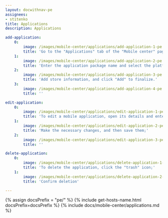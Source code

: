 ```yaml
---
layout: docwithnav-pe
assignees:
- stitenko
title: Applications
description: Applications

add-application:
    0:
        image: /images/mobile-center/applications/add-application-1-pe.png
        title: 'Go to the "Applications" tab of the "Mobile center" page, and click the "+ Add application" button in the upper-right corner of the window.'
    1:
        image: /images/mobile-center/applications/add-application-2-pe.png
        title: 'Enter the application package name and select the platform type: Android or iOS. Remember the autogenerated "Application Secret" or input your own. Specify the application status. Optionally, provide the minimum and latest application versions along with their release notes;'
    2:
        image: /images/mobile-center/applications/add-application-3-pe.png
        title: 'Add store information, and click "Add" to finalize.'
    3:
        image: /images/mobile-center/applications/add-application-4-pe.png
        title: ''

edit-application:
    0:
        image: /images/mobile-center/applications/edit-application-1-pe.png
        title: 'To edit a mobile application, open its details and enter the edit mode by clicking the large orange "pencil" button;'
    1:
        image: /images/mobile-center/applications/edit-application-2-pe.png
        title: 'Make the necessary changes, and then save them;'
    2:
        image: /images/mobile-center/applications/edit-application-3-pe.png
        title: ''

delete-application:
    0:
        image: /images/mobile-center/applications/delete-application-1-pe.png
        title: 'To delete the application, click the "trash" icon;'
    1:
        image: /images/mobile-center/applications/delete-application-2-pe.png
        title: 'Confirm deletion'

---
```


{% assign docsPrefix = "pe/" %}
{% include get-hosts-name.html docsPrefix=docsPrefix %}
{% include docs/mobile-center/applications.md %}